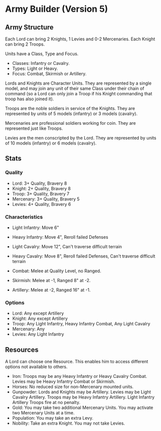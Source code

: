 # Army Builder (Version 5)

## Army Structure

Each Lord can bring 2 Knights, 1 Levies and 0-2 Mercenaries.
Each Knight can bring 2 Troops.

Units have a Class, Type and Focus.

- Classes: Infantry or Cavalry.
- Types: Light or Heavy.
- Focus: Combat, Skirmish or Artillery.

Lords and Knights are Character Units. They are represented by a single model, and may join any unit of their same Class under their chain of command (so a Lord can only join a Troop if his Knight commanding that troop has also joined it).

Troops are the noble soldiers in service of the Knights. They are represented by units of 5 models (infantry) or 3 models (cavalry).

Mercenaries are professional soldiers working for coin. They are represented just like Troops.

Levies are the men conscripted by the Lord. They are represented by units of 10 models (infantry) or 6 models (cavalry).

## Stats

### Quality

- Lord: 3+ Quality, Bravery 8
- Knight: 2+ Quality, Bravery 8
- Troop: 3+ Quality, Bravery 7
- Mercenary: 3+ Quality, Bravery 5
- Levies: 4+ Quality, Bravery 6

### Characteristics

- Light Infantry: Move 6"
- Heavy Infantry: Move 4", Reroll failed Defenses
- Light Cavalry: Move 12", Can't traverse difficult terrain
- Heavy Cavalry: Move 8", Reroll failed Defenses, Can't traverse difficult terrain

- Combat: Melee at Quality Level, no Ranged.
- Skirmish: Melee at -1, Ranged 8" at -2.
- Artillery: Melee at -2, Ranged 16" at -1.

### Options

- Lord: Any except Artillery
- Knight: Any except Artillery
- Troop: Any Light Infantry, Heavy Infantry Combat, Any Light Cavalry
- Mercenary: Any
- Levies: Any Light Infantry

## Resources

A Lord can choose one Resource. This enables him to access different options not available to others.

- Iron: Troops may be any Heavy Infantry or Heavy Cavalry Combat. Levies may be Heavy Infantry Combat or Skirmish.
- Horses: No reduced size for non-Mercenary mounted units.
- Gunpowder: Lords and Knights may be Artillery. Levies may be Light Cavalry Artillery. Troops may be Heavy Infantry Artillery. Light Infantry Artillery Troops fire at no penalty.
- Gold: You may take two additional Mercenary Units. You may activate two Mercenary Units at a time.
- Population: You may take an extra Levy.
- Nobility: Take an extra Knight. You may not take Levies.
